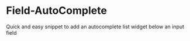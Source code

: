 # Field-AutoComplete
Quick and easy snippet to add an autocomplete list widget below an input field
